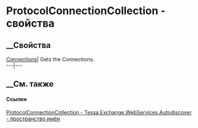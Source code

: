 # ProtocolConnectionCollection - свойства
##  __Свойства
[Connections](P_Tessa_Exchange_WebServices_Autodiscover_ProtocolConnectionCollection_Connections.htm)|
Gets the Connections.  
---|---  
## __См. также
#### Ссылки
[ProtocolConnectionCollection -
](T_Tessa_Exchange_WebServices_Autodiscover_ProtocolConnectionCollection.htm)
[Tessa.Exchange.WebServices.Autodiscover - пространство
имён](N_Tessa_Exchange_WebServices_Autodiscover.htm)
